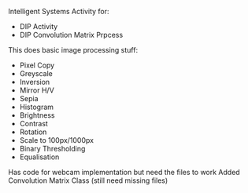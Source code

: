 Intelligent Systems Activity for:
- DIP Activity
- DIP Convolution Matrix Prpcess

This does basic image processing stuff:
- Pixel Copy
- Greyscale
- Inversion
- Mirror H/V
- Sepia
- Histogram
- Brightness
- Contrast
- Rotation
- Scale to 100px/1000px
- Binary Thresholding
- Equalisation

Has code for webcam implementation but need the files to work
Added Convolution Matrix Class (still need missing files)

